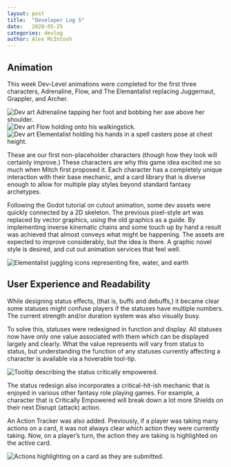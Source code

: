 ```yaml
---
layout: post
title:  "Developer Log 5"
date:   2020-05-25
categories: devlog
author: Alex McIntosh
---
```


## Animation

This week Dev-Level animations were completed for the first three characters, Adrenaline, Flow, and The Elemantalist replacing Juggernaut, Grappler, and Archer. 

![Dev art Adrenaline tapping her foot and bobbing her axe above her shoulder.]({{site.baseurl}}/assets/images/2020-05-25-developer-log-5/Adrenaline_Idle.gif.gif)
![Dev art Flow holding onto his walkingstick.]({{site.baseurl}}/assets/images/2020-05-25-developer-log-5/flow_idle.gif)
![Dev art Elementalist holding his hands in a spell casters pose at chest height.]({{site.baseurl}}/assets/images/2020-05-25-developer-log-5/elementalist_idle.gif)

These are our first non-placeholder characters
(though how they look will certainly improve.)
These characters are why this game idea excited me
so much when Mitch first proposed it.
Each character has a completely unique<!--end_excerpt--> interaction with their base mechanic,
and a card library that is diverse enough to allow for multiple play styles
beyond standard fantasy archetypes.

Following the Godot tutorial on cutout animation, some dev assets were quickly connected by a 2D skeleton. The previous pixel-style art was replaced by vector graphics, using the old graphics as a guide. By implementing inverse kinematic chains and some touch up by hand a result was achieved that almost conveys what might be happening. The assets are expected to improve considerably, but the idea is there. A graphic novel style is desired, and cut out animation services that feel well.

![Elementalist juggling icons representing fire, water, and earth]({{site.baseurl}}/assets/images/2020-05-25-developer-log-5/elementalist_juggle.gif)

## User Experience and Readability

While designing status effects, (that is, buffs and debuffs,) it became clear some statuses might confuse players if the statuses have multiple numbers. The current strength and/or duration system was also visually busy.

To solve this, statuses were redesigned in function and display. All statuses now have only one value associated with them which can be displayed largely and clearly. What the value represents will vary from status to status, but understanding the function of any statuses currently affecting a character is available via a hoverable tool-tip.

![Tooltip describing the status critically empowered.]({{site.baseurl}}/assets/images/2020-05-25-developer-log-5/tooltip_example.png)

The status redesign also incorporates a critical-hit-ish mechanic that is enjoyed in various other fantasy role playing games. For example, a character that is Critically Empowered will break down a lot more Shields on their next Disrupt (attack) action.

An Action Tracker was also added. Previously, if a player was taking many actions on a card, it was not always clear which action they were currently taking. Now, on a player’s turn, the action they are taking is highlighted on the active card.

![Actions highlighting on a card as they are submitted.]({{site.baseurl}}/assets/images/2020-05-25-developer-log-5/action_tracker_example.gif)
